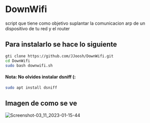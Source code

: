 # DownWifi
script que tiene como objetivo suplantar la comunicacion arp de un dispositivo de tu red y el router 

## Para instalarlo se hace lo siguiente 

``` bash
gti clone https://github.com/JJoosh/DownWifi.git
cd DownWifi
sudo bash downwifi.sh
```
#### Nota: No olvides instalar dsniff (:

``` bash
sudo apt install dsniff 
```

## Imagen de como se ve 
![Screenshot-03_11_2023-01-15-44](https://github.com/JJoosh/DownWifi/assets/122099216/6bed3b23-9bc5-477f-a718-46eb12b653ad)
